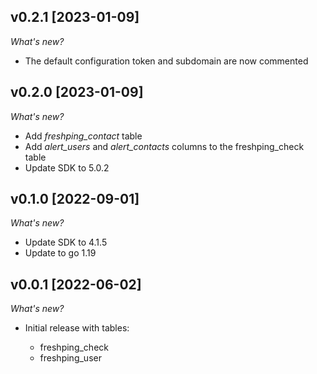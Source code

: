 ## v0.2.1 [2023-01-09]

_What's new?_

- The default configuration token and subdomain are now commented

## v0.2.0 [2023-01-09]

_What's new?_

- Add *freshping_contact* table
- Add *alert_users* and *alert_contacts* columns to the freshping_check table
- Update SDK to 5.0.2

## v0.1.0 [2022-09-01]

_What's new?_

- Update SDK to 4.1.5
- Update to go 1.19

## v0.0.1 [2022-06-02]

_What's new?_

- Initial release with tables:

  - freshping_check
  - freshping_user
